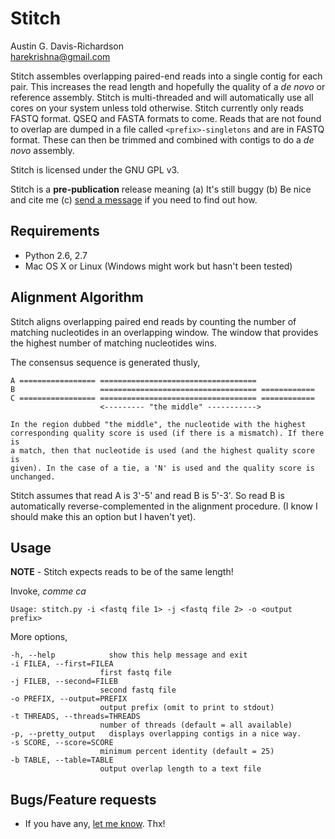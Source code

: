 # Stitch

Austin G. Davis-Richardson  
<harekrishna@gmail.com>

Stitch assembles overlapping paired-end reads into a single contig for each pair. This increases the read length and hopefully the quality of a _de novo_ or reference assembly. Stitch is multi-threaded and will automatically use all cores on your system unless told otherwise. Stitch currently only reads FASTQ format. QSEQ and FASTA formats to come. Reads that are not found to overlap are dumped in a file called `<prefix>-singletons` and are in FASTQ format. These can then be trimmed and combined with contigs to do a _de novo_ assembly.

Stitch is licensed under the GNU GPL v3.

Stitch is a __pre-publication__ release meaning (a) It's still buggy (b) Be nice and cite me (c) [send a message](mailto:adavisr@ufl.edu) if you need to find out how.
		
## Requirements

- Python 2.6, 2.7
- Mac OS X or Linux (Windows might work but hasn't been tested)

## Alignment Algorithm

Stitch aligns overlapping paired end reads by counting the number of matching nucleotides in an overlapping window. The window that provides the highest number of matching nucleotides wins.

The consensus sequence is generated thusly,

    A ================= ===================================
    B                   =================================== ============
    C ================= =================================== ============
                        <--------- "the middle" ----------->
                        
    In the region dubbed "the middle", the nucleotide with the highest
    corresponding quality score is used (if there is a mismatch). If there is
    a match, then that nucleotide is used (and the highest quality score is 
    given). In the case of a tie, a 'N' is used and the quality score is 
    unchanged.
    
Stitch assumes that read A is 3'-5' and read B is 5'-3'. So read B is automatically reverse-complemented in the alignment procedure. (I know I should make this an option but I haven't yet).

## Usage

**NOTE** - Stitch expects reads to be of the same length!

Invoke, _comme ca_

    Usage: stitch.py -i <fastq file 1> -j <fastq file 2> -o <output prefix>

More options,

    -h, --help            show this help message and exit
    -i FILEA, --first=FILEA
                        first fastq file
    -j FILEB, --second=FILEB
                        second fastq file
    -o PREFIX, --output=PREFIX
                        output prefix (omit to print to stdout)
    -t THREADS, --threads=THREADS
                        number of threads (default = all available)
    -p, --pretty_output   displays overlapping contigs in a nice way.
    -s SCORE, --score=SCORE
                        minimum percent identity (default = 25)
    -b TABLE, --table=TABLE
                        output overlap length to a text file

## Bugs/Feature requests

 - If you have any, [let me know](https://github.com/audy/stitch/issues). Thx!


